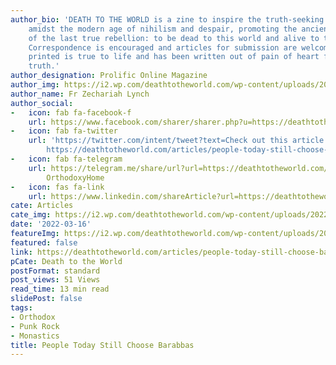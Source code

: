 ```yaml
---
author_bio: 'DEATH TO THE WORLD is a zine to inspire the truth-seeking and soul searching
    amidst the modern age of nihilism and despair, promoting the ancient principles
    of the last true rebellion: to be dead to this world and alive to the other world.
    Correspondence is encouraged and articles for submission are welcomed. Each article
    printed is true to life and has been written out of pain of heart for love of
    truth.'
author_designation: Prolific Online Magazine
author_img: https://i2.wp.com/deathtotheworld.com/wp-content/uploads/2014/06/dttw1.jpg
author_name: Fr Zechariah Lynch
author_social:
-   icon: fab fa-facebook-f
    url: https://www.facebook.com/sharer/sharer.php?u=https://deathtotheworld.com/articles/people-today-still-choose-barabbas/
-   icon: fab fa-twitter
    url: 'https://twitter.com/intent/tweet?text=Check out this article from %40OrthodyHomepage:
        https://deathtotheworld.com/articles/people-today-still-choose-barabbas/'
-   icon: fab fa-telegram
    url: https://telegram.me/share/url?url=https://deathtotheworld.com/articles/people-today-still-choose-barabbas/&text=from
        OrthodoxyHome
-   icon: fas fa-link
    url: https://www.linkedin.com/shareArticle?url=https://deathtotheworld.com/articles/people-today-still-choose-barabbas/
cate: Articles
cate_img: https://i2.wp.com/deathtotheworld.com/wp-content/uploads/2022/03/F-barabbas.jpg?resize=1140%2C663&ssl=1
date: '2022-03-16'
featureImg: https://i2.wp.com/deathtotheworld.com/wp-content/uploads/2022/03/F-barabbas.jpg?resize=1140%2C663&ssl=1
featured: false
link: https://deathtotheworld.com/articles/people-today-still-choose-barabbas/
pCate: Death to the World
postFormat: standard
post_views: 51 Views
read_time: 13 min read
slidePost: false
tags:
- Orthodox
- Punk Rock
- Monastics
title: People Today Still Choose Barabbas
---
```

